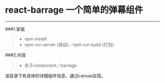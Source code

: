 

# react-barrage 一个简单的弹幕组件

------

###1.安装

> * npm install
> * npm run server (调试)／npm run build (打包)




###2.内容

> * 处于component／barrage

该目录下有具体的详细组件信息，通过canvas实现。
